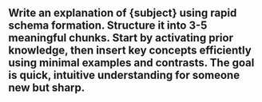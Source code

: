 ## Write an explanation of {subject} using rapid schema formation. Structure it into 3-5 meaningful chunks. Start by activating prior knowledge, then insert key concepts efficiently using minimal examples and contrasts. The goal is quick, intuitive understanding for someone new but sharp.